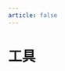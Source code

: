 ```yaml
---
article: false
---
```


# 工具

<SiteInfo name="UU在线工具" desc="" url="https://uutool.cn/" preview="https://img.sherry4869.com/blog/link/tool/uutool.jpg" />

<SiteInfo name="UNIT helper" desc="在线单位换算器" url="https://cn.unithelper.com/" preview="https://img.sherry4869.com/blog/link/tool/unit.jpg" />

<SiteInfo name="PageSpeed Insights" desc="使您的网页在所有设备上都能快速加载" url="https://pagespeed.web.dev/" preview="https://img.sherry4869.com/blog/link/tool/page-speed.png" />

<SiteInfo name="TinyPNG" desc="智能 WebP、PNG 和 JPEG 压缩" url="https://tinypng.com/" preview="https://img.sherry4869.com/blog/link/tool/tiny-png.png" />